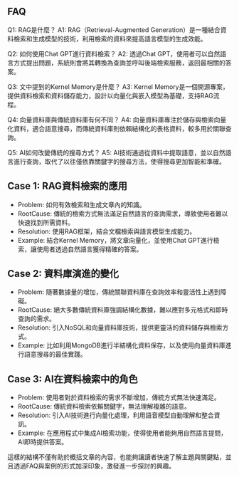 ## FAQ
Q1: RAG是什麼？
A1: RAG（Retrieval-Augmented Generation）是一種結合資料檢索和生成模型的技術，利用檢索的資料來提高語言模型的生成效能。

Q2: 如何使用Chat GPT進行資料檢索？
A2: 透過Chat GPT，使用者可以自然語言方式提出問題，系統則會將其轉換為查詢並呼叫後端檢索服務，返回最相關的答案。

Q3: 文中提到的Kernel Memory是什麼？
A3: Kernel Memory是一個開源專案，提供資料檢索和資料儲存能力，設計以向量化與嵌入模型為基礎，支持RAG流程。

Q4: 向量資料庫與傳統資料庫有何不同？
A4: 向量資料庫專注於儲存與檢索向量化資料，適合語意搜尋，而傳統資料庫則依賴結構化的表格資料，較多用於關聯查詢。

Q5: AI如何改變傳統的搜尋方式？
A5: AI技術通過從資料中提取語意，並以自然語言進行查詢，取代了以往僅依靠關鍵字的搜尋方法，使得搜尋更加智能和準確。

## Case 1: RAG資料檢索的應用
- Problem: 如何有效檢索和生成文章內的知識。
- RootCause: 傳統的檢索方式無法滿足自然語言的查詢需求，導致使用者難以快速找到所需資料。
- Resolution: 使用RAG框架，結合文檔檢索與語言模型生成能力。
- Example: 結合Kernel Memory，將文章向量化，並使用Chat GPT進行檢索，讓使用者透過自然語言獲得精確的答案。

## Case 2: 資料庫演進的變化
- Problem: 隨著數據量的增加，傳統關聯資料庫在查詢效率和靈活性上遇到障礙。
- RootCause: 絕大多數傳統資料庫強調結構化數據，難以應對多元格式和即時查詢的需求。
- Resolution: 引入NoSQL和向量資料庫技術，提供更靈活的資料儲存與檢索方式。
- Example: 比如利用MongoDB進行半結構化資料保存，以及使用向量資料庫進行語意搜尋的最佳實踐。

## Case 3: AI在資料檢索中的角色
- Problem: 使用者對於資料檢索的需求不斷增加，傳統方式無法快速滿足。
- RootCause: 傳統資料檢索依賴關鍵字，無法理解複雜的語意。
- Resolution: 引入AI技術進行向量化處理，利用語音模型自動理解和整合資訊。
- Example: 在應用程式中集成AI檢索功能，使得使用者能夠用自然語言提問，AI即時提供答案。

這樣的結構不僅有助於概括文章的內容，也能夠讓讀者快速了解主題與關鍵點，並且透過FAQ與案例的形式加深印象，激發進一步探討的興趣。